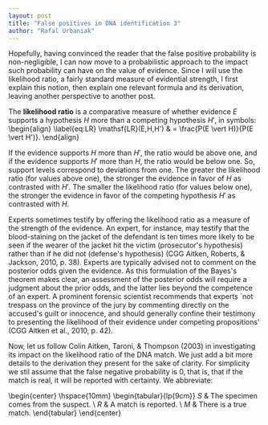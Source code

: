 ```yaml
---
layout: post
title: "False positives in DNA identification 3"
author: "Rafal Urbaniak"
---
```




Hopefully, having convinced the reader that the false positive probability is non-negligible, I can now move to a probabilistic approach to the impact such probability can have on the value of evidence. Since I will use the likelihood ratio, a fairly standard measure of evidential strength, I first explain this notion, then explain one relevant formula and its derivation, leaving another perspective to another post.


The **likelihood ratio** is a comparative measure of whether evidence $E$ supports a hypothesis $H$ more than a competing hypothesis $H'$, in symbols:
\begin{align}
\label{eq:LR}
\mathsf{LR}(E,H,H') & = \frac{P(E \vert H)}{P(E \vert H')}.
\end{align}


If the evidence supports $H$ more than $H'$, the ratio would be above one, and if the evidence supports $H'$ more than $H$, the ratio would be below one.  So, support levels correspond to deviations from one.  The greater the likelihood ratio (for values above one), the stronger the evidence in favor of $H$ as contrasted with $H'$. The smaller the likelihood ratio (for values below one), the stronger the evidence in favor of the competing hypothesis $H'$ as contrasted with $H$.


Experts sometimes testify by offering the likelihood ratio as a measure of the strength of the evidence. An expert, for instance, may testify that the blood-staining on the jacket of the defendant is ten times more likely to be seen if the wearer of the jacket hit the victim (prosecutor's hypothesis) rather than if he did not (defense's hypothesis) (CGG Aitken, Roberts, & Jackson, 2010, p. 38). Experts are typically advised not to comment on the posterior odds given the evidence. As this formulation of the Bayes's theorem makes clear, an assessment of the posterior odds will require a judgment about the prior odds, and the latter lies beyond the competence of an expert. A prominent forensic scientist recommends that experts \`not trespass on the province of the jury by commenting directly on the accused's guilt or innocence, and should generally confine their testimony to presenting the likelihood of their evidence under competing propositions' (CGG Aitken et al., 2010, p. 42).


Now, let us follow Colin Aitken, Taroni, & Thompson (2003) in investigating its impact on the likelihood ratio of the DNA match. We just add a bit more details to the derivation they present for the sake of clarity. For simplicity we stil assume that the false negative probability is 0, that is, that if the match is real, it will be reported with certainty. We abbreviate:

\begin{center} \hspace{10mm}
\begin{tabular}{lp{9cm}}
$S$ & The specimen comes from the suspect. \\
$R$ & A match is reported. \\
$M$ & There is a true match.
\end{tabular}
\end{center}
